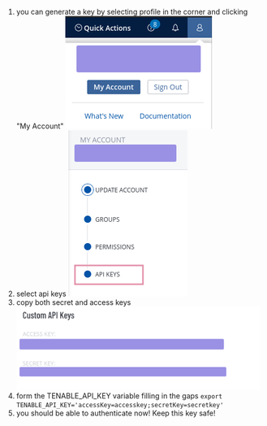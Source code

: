 
1. you can generate a key by selecting profile in the corner and clicking "My Account"
![](imgs/myaccount.png)
2. select api keys
![img.png](imgs/selectapikeys.png)
3. copy both secret and access keys
![img_1.png](imgs/showkeys.png)
4. form the TENABLE_API_KEY variable filling in the gaps
`export TENABLE_API_KEY='accessKey=accesskey;secretKey=secretkey'`
5. you should be able to authenticate now! Keep this key safe!
